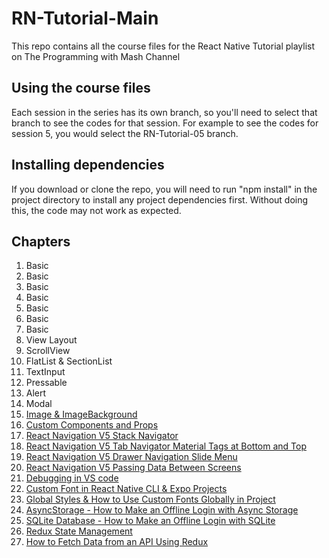 # RN-Tutorial-Main
<p>
  This repo contains all the course files for the React Native Tutorial playlist on The Programming with Mash Channel
</p>
<h2>Using the course files</h2>
<p>
Each session in the series has its own branch, so you'll need to select that branch to see the codes for that session. For example to see the codes for session 5, you would select the RN-Tutorial-05 branch.
</p>
<h2>Installing dependencies</h2>
<p>
If you download or clone the repo, you will need to run "npm install" in the project directory to install any project dependencies first. Without doing this, the code may not work as expected.
</p>
<h2>Chapters</h2>

1. Basic
2. Basic
3. Basic
4. Basic
5. Basic
6. Basic
7. Basic
8. View Layout
9. ScrollView
10. FlatList & SectionList
11. TextInput
12. Pressable
13. Alert
14. Modal
15. [Image & ImageBackground](https://youtu.be/ANdSdIlgsEw?t=7298)
16. [Custom Components and Props](https://youtu.be/ANdSdIlgsEw?t=7639)
17. [React Navigation V5 Stack Navigator](https://youtu.be/ANdSdIlgsEw?t=8182)
18. [React Navigation V5 Tab Navigator Material Tags at Bottom and Top](https://youtu.be/ANdSdIlgsEw?t=8730)
19. [React Navigation V5 Drawer Navigation Slide Menu](https://youtu.be/ANdSdIlgsEw?t=9483)
20. [React Navigation V5 Passing Data Between Screens](https://youtu.be/ANdSdIlgsEw?t=10032)
21. [Debugging in VS code](https://youtu.be/ANdSdIlgsEw?t=10277)
22. [Custom Font in React Native CLI & Expo Projects](https://youtu.be/ANdSdIlgsEw?t=10937)
23. [Global Styles & How to Use Custom Fonts Globally in Project](https://youtu.be/ANdSdIlgsEw?t=11411)
24. [AsyncStorage - How to Make an Offline Login with Async Storage](https://youtu.be/ANdSdIlgsEw?t=11702)
25. [SQLite Database - How to Make an Offline Login with SQLite](https://youtu.be/ANdSdIlgsEw?t=12753)
26. [Redux State Management](https://youtu.be/ANdSdIlgsEw?t=13529)
27. [How to Fetch Data from an API Using Redux](https://youtu.be/ANdSdIlgsEw?t=14313)
